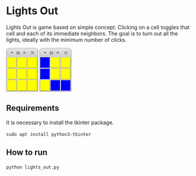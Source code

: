 # Lights Out

Lights Out is game based on simple concept. Clicking on a cell toggles that cell and each of its immediate neighbors. The goal is to turn out all the lights, ideally with the minimum number of clicks.

![Game Image](./game1.png) ![Game Image](./game2.png)

## Requirements

It is necessary to install the tkinter package.

`sudo apt install python3-tkinter`

## How to run

`python lights_out.py`
